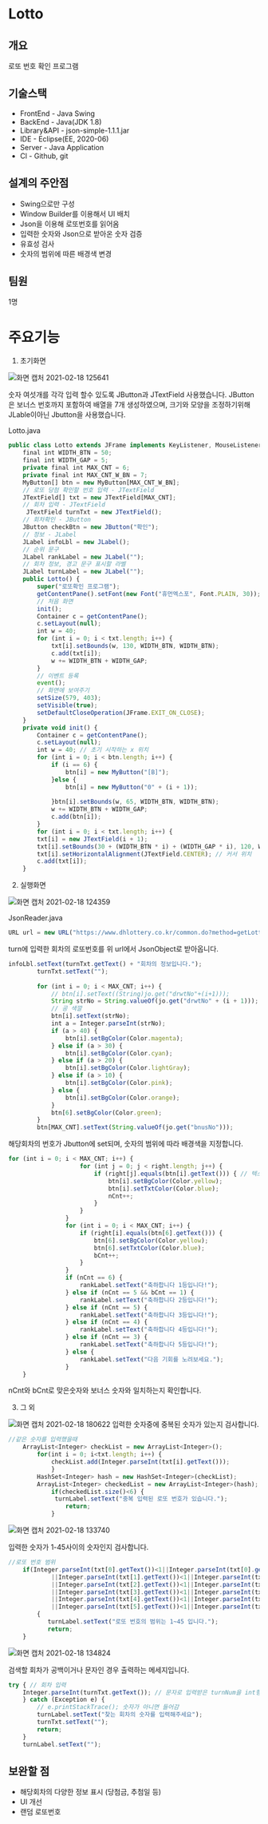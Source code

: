 # Lotto

## 개요
로또 번호 확인 프로그램

## 기술스택
- FrontEnd - Java Swing
- BackEnd - Java(JDK 1.8)
- Library&API - json-simple-1.1.1.jar
- IDE - Eclipse(EE, 2020-06)
- Server - Java Application
- Cl - Github, git

## 설계의 주안점 
- Swing으로만 구성
- Window Builder를 이용해서 UI 배치
- Json을 이용해 로또번호를 읽어옴
- 입력한 숫자와 Json으로 받아온 숫자 검증
- 유효성 검사
- 숫자의 범위에 따른 배경색 변경

## 팀원
1명 

# 주요기능
1. 초기화면
 
![화면 캡처 2021-02-18 125641](https://user-images.githubusercontent.com/69295153/108355693-8166eb80-722e-11eb-8926-685e1d8b7541.png)

숫자 여섯개를 각각 입력 할수 있도록 JButton과 JTextField 사용했습니다. 
JButton은 보너스 번호까지 포함하여 배열을 7개 생성하였으며, 크기와 모양을 조정하기위해 JLable이아닌 Jbutton을 사용했습니다.

Lotto.java
```jsx
public class Lotto extends JFrame implements KeyListener, MouseListener {
	final int WIDTH_BTN = 50;
	final int WIDTH_GAP = 5;
	private final int MAX_CNT = 6;
	private final int MAX_CNT_W_BN = 7;
	MyButton[] btn = new MyButton[MAX_CNT_W_BN];
	// 로또 당첨 확인할 번호 입력 - JTextField
	JTextField[] txt = new JTextField[MAX_CNT];
	// 회차 입력 - JTextField
	 JTextField turnTxt = new JTextField();
	// 회차확인 - JButton
	JButton checkBtn = new JButton("확인");
	// 정보 - JLabel
	JLabel infoLbl = new JLabel();
	// 순위 문구
	JLabel rankLabel = new JLabel("");
	// 회차 정보, 경고 문구 표시할 라벨
	JLabel turnLabel = new JLabel("");
	public Lotto() {
		super("로또확인 프로그램");
		getContentPane().setFont(new Font("휴먼엑스포", Font.PLAIN, 30));
		// 처음 화면
		init();
		Container c = getContentPane();
		c.setLayout(null);
		int w = 40;
		for (int i = 0; i < txt.length; i++) {
			txt[i].setBounds(w, 130, WIDTH_BTN, WIDTH_BTN);
			c.add(txt[i]);
			w += WIDTH_BTN + WIDTH_GAP;
		}
		// 이벤트 등록
		event();
		// 화면에 보여주기
		setSize(579, 403);
		setVisible(true);
		setDefaultCloseOperation(JFrame.EXIT_ON_CLOSE);
	}
	private void init() {
		Container c = getContentPane();
		c.setLayout(null);
		int w = 40; // 초기 시작하는 x 위치
		for (int i = 0; i < btn.length; i++) {
			if (i == 6) {
				btn[i] = new MyButton("[B]");
			}else {
				btn[i] = new MyButton("0" + (i + 1));
			
			}btn[i].setBounds(w, 65, WIDTH_BTN, WIDTH_BTN);
			w += WIDTH_BTN + WIDTH_GAP;
			c.add(btn[i]);
		}
		for (int i = 0; i < txt.length; i++) {
		txt[i] = new JTextField(i + 1);
		txt[i].setBounds(30 + (WIDTH_BTN * i) + (WIDTH_GAP * i), 120, WIDTH_BTN, WIDTH_BTN);
		txt[i].setHorizontalAlignment(JTextField.CENTER); // 커서 위치
		c.add(txt[i]);
	}
 ```
 
2. 실행화면

![화면 캡처 2021-02-18 124359](https://user-images.githubusercontent.com/69295153/108355691-80ce5500-722e-11eb-92a2-5ef352eb21a3.png)

JsonReader.java

```jsx
URL url = new URL("https://www.dhlottery.co.kr/common.do?method=getLottoNumber&drwNo="+turn);
```

turn에 입력한 회차의 로또번호를 위 url에서 JsonObject로 받아옵니다.

```jsx
infoLbl.setText(turnTxt.getText() + "회차의 정보입니다.");
		turnTxt.setText("");
	
		for (int i = 0; i < MAX_CNT; i++) {
			// btn[i].setText((String)jo.get("drwtNo"+(i+1)));
			String strNo = String.valueOf(jo.get("drwtNo" + (i + 1)));
			// 공 색깔
			btn[i].setText(strNo);
			int a = Integer.parseInt(strNo);
			if (a > 40) {
				btn[i].setBgColor(Color.magenta);
			} else if (a > 30) {
				btn[i].setBgColor(Color.cyan);
			} else if (a > 20) {
				btn[i].setBgColor(Color.lightGray);
			} else if (a > 10) {
				btn[i].setBgColor(Color.pink);
			} else {
				btn[i].setBgColor(Color.orange);
			}
			btn[6].setBgColor(Color.green);
		}
		btn[MAX_CNT].setText(String.valueOf(jo.get("bnusNo")));
```

해당회차의 번호가 Jbutton에 set되며, 숫자의 범위에 따라 배경색을 지정합니다. 

```jsx
for (int i = 0; i < MAX_CNT; i++) {
					for (int j = 0; j < right.length; j++) {
						if (right[j].equals(btn[i].getText())) { // 텍스트랑 버튼이랑 비교하는거니까 텍스트의 j와 버튼의 i를 비교해야한다
							btn[i].setBgColor(Color.yellow);
							btn[i].setTxtColor(Color.blue);
							nCnt++;
						}
					}
				}
				for (int i = 0; i < MAX_CNT; i++) {
					if (right[i].equals(btn[6].getText())) {
						btn[6].setBgColor(Color.yellow);
						btn[6].setTxtColor(Color.blue);
						bCnt++;
					}
				}
				if (nCnt == 6) {
					rankLabel.setText("축하합니다 1등입니다!");
				} else if (nCnt == 5 && bCnt == 1) {
					rankLabel.setText("축하합니다 2등입니다!");
				} else if (nCnt == 5) {
					rankLabel.setText("축하합니다 3등입니다!");
				} else if (nCnt == 4) {
					rankLabel.setText("축하합니다 4등입니다!");
				} else if (nCnt == 3) {
					rankLabel.setText("축하합니다 5등입니다!");
				} else {
					rankLabel.setText("다음 기회를 노려보세요.");
				}
	}
``` 

nCnt와 bCnt로 맞은숫자와 보너스 숫자와 일치하는지 확인합니다. 

3. 그 외

![화면 캡처 2021-02-18 180622](https://user-images.githubusercontent.com/69295153/108355685-8035be80-722e-11eb-8edc-6ae7a4e16d51.png)
입력한 숫자중에 중복된 숫자가 있는지 검사합니다. 
```jsx
//같은 숫자를 입력했을때
	ArrayList<Integer> checkList = new ArrayList<Integer>();
		for(int i = 0; i<txt.length; i++) {
			checkList.add(Integer.parseInt(txt[i].getText()));
			}
		HashSet<Integer> hash = new HashSet<Integer>(checkList);
		ArrayList<Integer> checkedList = new ArrayList<Integer>(hash);
			if(checkedList.size()<6) {
			 turnLabel.setText("중복 입력된 로또 번호가 있습니다.");
				return;
			}
```
![화면 캡처 2021-02-18 133740](https://user-images.githubusercontent.com/69295153/108355696-81ff8200-722e-11eb-9c0d-bb73072527d6.png)

입력한 숫자가 1-45사이의 숫자인지 검사합니다. 

```jsx
//로또 번호 범위
	if(Integer.parseInt(txt[0].getText())<1||Integer.parseInt(txt[0].getText())>45
			||Integer.parseInt(txt[1].getText())<1||Integer.parseInt(txt[1].getText())>45
			||Integer.parseInt(txt[2].getText())<1||Integer.parseInt(txt[2].getText())>45
			||Integer.parseInt(txt[3].getText())<1||Integer.parseInt(txt[3].getText())>45
			||Integer.parseInt(txt[4].getText())<1||Integer.parseInt(txt[4].getText())>45
			||Integer.parseInt(txt[5].getText())<1||Integer.parseInt(txt[5].getText())>45)
		{
		   turnLabel.setText("로또 번호의 범위는 1~45 입니다.");
		   return;
	}
```

![화면 캡처 2021-02-18 134824](https://user-images.githubusercontent.com/69295153/108355698-81ff8200-722e-11eb-85de-bea8b1ef702c.png)

검색할 회차가 공백이거나 문자인 경우 출력하는 메세지입니다. 
```jsx
try { // 회차 입력 
	Integer.parseInt(turnTxt.getText()); // 문자로 입력받은 turnNum을 int형으로 반환 
	} catch (Exception e) {
		// e.printStackTrace(); 숫자가 아니면 들어감
		turnLabel.setText("찾는 회차의 숫자를 입력해주세요");
		turnTxt.setText("");
		return;
	}
	turnLabel.setText("");
```
## 보완할 점
- 해당회차의 다양한 정보 표시 (당첨금, 추첨일 등)
- UI 개선
- 랜덤 로또번호 
